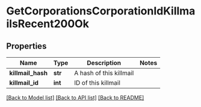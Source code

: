 # GetCorporationsCorporationIdKillmailsRecent200Ok

## Properties
Name | Type | Description | Notes
------------ | ------------- | ------------- | -------------
**killmail_hash** | **str** | A hash of this killmail | 
**killmail_id** | **int** | ID of this killmail | 

[[Back to Model list]](../README.md#documentation-for-models) [[Back to API list]](../README.md#documentation-for-api-endpoints) [[Back to README]](../README.md)


